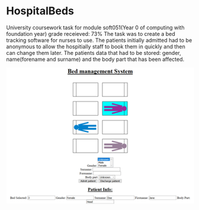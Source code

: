 # HospitalBeds
University coursework task for module soft051(Year 0 of computing with foundation year) grade receieved: 73%
The task was to create a bed tracking software for nurses to use.
The patients initially admitted had to be anonymous to allow the hospitially staff to book them in quickly and then can change them later.
The patients data that had to be stored: gender, name(forename and surname) and the body part that has been affected.


![alt text](screenshots/bedsScreenshot.png "Hospital bed layout")
